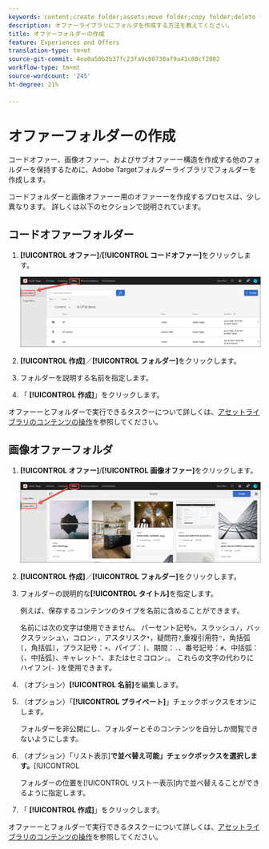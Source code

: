 ```yaml
---
keywords: content;create folder;assets;move folder;copy folder;delete folder;download folder;folder
description: オファーライブラリにフォルダを作成する方法を教えてください。
title: オファーフォルダーの作成
feature: Experiences and Offers
translation-type: tm+mt
source-git-commit: 4ea0a50b2b37fc23fa9c60730af9a41c80cf2082
workflow-type: tm+mt
source-wordcount: '245'
ht-degree: 21%

---
```



# オファーフォルダーの作成

コードオファー、画像オファー、およびサブオファーー構造を作成する他のフォルダーを保持するために、Adobe Targetフォルダーライブラリでフォルダーを作成します。

コードフォルダーと画像オファーー用のオファーーを作成するプロセスは、少し異なります。 詳しくは以下のセクションで説明されています。

## コードオファーフォルダー

1. **[!UICONTROL オファー]**/**[!UICONTROL コードオファー]**&#x200B;をクリックします。

   ![「コードオファー」タブ](/help/c-experiences/c-manage-content/assets/code-offers-tab.png)

1. **[!UICONTROL 作成]**／**[!UICONTROL フォルダー]**&#x200B;をクリックします。

1. フォルダーを説明する名前を指定します。

1. 「 **[!UICONTROL 作成]**」をクリックします。

オファーーとフォルダーで実行できるタスクーについて詳しくは、[アセットライブラリのコンテンツの操作](/help/c-experiences/c-manage-content/assets-working.md)を参照してください。

## 画像オファーフォルダ

1. **[!UICONTROL オファー]**/**[!UICONTROL 画像オファー]**&#x200B;をクリックします。

   ![「画像オファー」タブ](/help/c-experiences/c-manage-content/assets/image-offers-tab.png)

1. **[!UICONTROL 作成]**／**[!UICONTROL フォルダー]**&#x200B;をクリックします。
1. フォルダーの説明的な&#x200B;**[!UICONTROL タイトル]**&#x200B;を指定します。

   例えば、保存するコンテンツのタイプを名前に含めることができます。

   名前には次の文字は使用できません。 パーセント記号`%`，スラッシュ`/`，バックスラッシュ`\`，コロン`:`，アスタリスク`*`，疑問符`?`,重複引用符`"`，角括弧`[`，角括弧`]`，プラス記号：`+`、パイプ：`|`、期間：`.`、番号記号：`#`、中括弧：`{`、中括弧`}`、キャレット`^`、またはセミコロン`;`。 これらの文字の代わりにハイフン(`- `)を使用できます。

1. （オプション）**[!UICONTROL 名前]**&#x200B;を編集します。
1. （オプション）「**[!UICONTROL プライベート]**」チェックボックスをオンにします。

   フォルダーを非公開にし、フォルダーとそのコンテンツを自分しか閲覧できないようにします。

1. （オプション）「リスト表示&#x200B;]**で並べ替え可能」チェックボックスを選択します。**[!UICONTROL 

   フォルダーの位置を[!UICONTROL リストー表示]内で並べ替えることができるように指定します。

1. 「 **[!UICONTROL 作成]**」をクリックします。

オファーーとフォルダーで実行できるタスクーについて詳しくは、[アセットライブラリのコンテンツの操作](/help/c-experiences/c-manage-content/assets-working.md)を参照してください。
